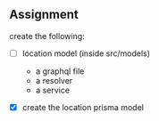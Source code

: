 ## Assignment 

create the following:
 
- [ ]  location model (inside src/models)
    - a graphql file
    - a resolver
    - a service
- [x] create the location prisma model

